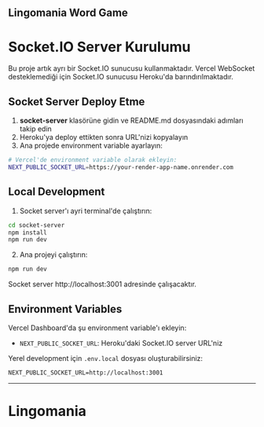 ## Lingomania Word Game

# Socket.IO Server Kurulumu

Bu proje artık ayrı bir Socket.IO sunucusu kullanmaktadır. Vercel WebSocket desteklemediği için Socket.IO sunucusu Heroku'da barındırılmaktadır.

## Socket Server Deploy Etme

1. **socket-server** klasörüne gidin ve README.md dosyasındaki adımları takip edin
2. Heroku'ya deploy ettikten sonra URL'nizi kopyalayın
3. Ana projede environment variable ayarlayın:

```bash
# Vercel'de environment variable olarak ekleyin:
NEXT_PUBLIC_SOCKET_URL=https://your-render-app-name.onrender.com
```

## Local Development

1. Socket server'ı ayri terminal'de çalıştırın:
```bash
cd socket-server
npm install
npm run dev
```

2. Ana projeyi çalıştırın:
```bash
npm run dev
```

Socket server http://localhost:3001 adresinde çalışacaktır.

## Environment Variables

Vercel Dashboard'da şu environment variable'ı ekleyin:
- `NEXT_PUBLIC_SOCKET_URL`: Heroku'daki Socket.IO server URL'niz

Yerel development için `.env.local` dosyası oluşturabilirsiniz:
```
NEXT_PUBLIC_SOCKET_URL=http://localhost:3001
```

---

# Lingomania
